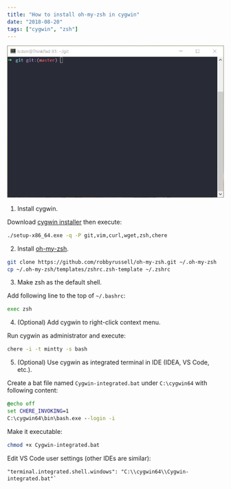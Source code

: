 ```yaml
---
title: "How to install oh-my-zsh in cygwin"
date: "2018-08-20"
tags: ["cygwin", "zsh"]
---
```


![image](1.png)

1. Install cygwin.

Download [cygwin installer](https://www.cygwin.com/) then execute:

```sh
./setup-x86_64.exe -q -P git,vim,curl,wget,zsh,chere
```

2. Install [oh-my-zsh](https://github.com/robbyrussell/oh-my-zsh).

```sh
git clone https://github.com/robbyrussell/oh-my-zsh.git ~/.oh-my-zsh
cp ~/.oh-my-zsh/templates/zshrc.zsh-template ~/.zshrc
```

3. Make zsh as the default shell.

Add following line to the top of `~/.bashrc`:

```sh
exec zsh
```

4. (Optional) Add cygwin to right-click context menu.

Run cygwin as administrator and execute:

```sh
chere -i -t mintty -s bash
```

5. (Optional) Use cygwin as integrated terminal in IDE (IDEA, VS Code, etc.).

Create a bat file named `Cygwin-integrated.bat` under `C:\cygwin64` with following content:

```bat
@echo off
set CHERE_INVOKING=1
C:\cygwin64\bin\bash.exe --login -i
```

Make it executable:

```sh
chmod +x Cygwin-integrated.bat
```

Edit VS Code user settings (other IDEs are similar):

```
"terminal.integrated.shell.windows": "C:\\cygwin64\\Cygwin-integrated.bat"`
```
